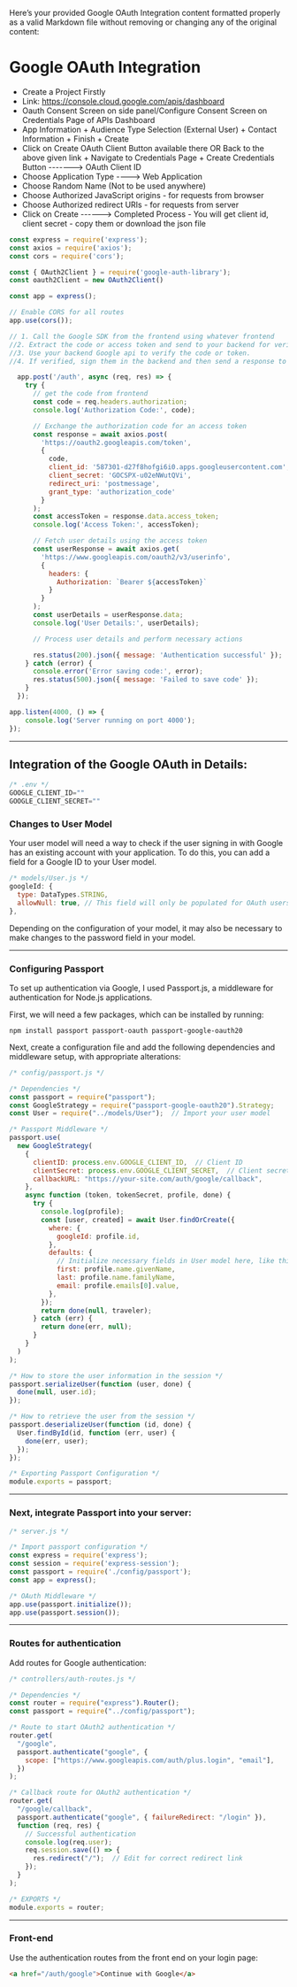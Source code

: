 Here’s your provided Google OAuth Integration content formatted properly as a valid Markdown file without removing or changing any of the original content:

# Google OAuth Integration

- Create a Project Firstly  
- Link: https://console.cloud.google.com/apis/dashboard  
- Oauth Consent Screen on side panel/Configure Consent Screen on Credentials Page of APIs Dashboard  
- App Information + Audience Type Selection (External User) + Contact Information + Finish + Create  
- Click on Create OAuth Client Button available there OR Back to the above given link + Navigate to Credentials Page + Create Credentials Button -------> OAuth Client ID 
-  Choose Application Type ----> Web Application 
-  Choose Random Name (Not to be used anywhere)
-  Choose Authorized JavaScript origins - for requests from browser
-  Choose Authorized redirect URIs - for requests from server 
-  Click on Create ------> Completed Process - You will get client id, client secret - copy them or download the json file

```js
const express = require('express');
const axios = require('axios');
const cors = require('cors');

const { OAuth2Client } = require('google-auth-library');
const oauth2Client = new OAuth2Client()

const app = express();

// Enable CORS for all routes
app.use(cors());

// 1. Call the Google SDK from the frontend using whatever frontend
//2. Extract the code or access token and send to your backend for verification.
//3. Use your backend Google api to verify the code or token.
//4. If verified, sign them in the backend and then send a response to frontend

  app.post('/auth', async (req, res) => {
    try {
      // get the code from frontend
      const code = req.headers.authorization;
      console.log('Authorization Code:', code);

      // Exchange the authorization code for an access token
      const response = await axios.post(
        'https://oauth2.googleapis.com/token',
        {
          code,
          client_id: '587301-d27f8hofgi6i0.apps.googleusercontent.com',
          client_secret: 'GOCSPX-u02eNWutQVi',
          redirect_uri: 'postmessage',
          grant_type: 'authorization_code'
        }
      );
      const accessToken = response.data.access_token;
      console.log('Access Token:', accessToken);

      // Fetch user details using the access token
      const userResponse = await axios.get(
        'https://www.googleapis.com/oauth2/v3/userinfo',
        {
          headers: {
            Authorization: `Bearer ${accessToken}`
          }
        }
      );
      const userDetails = userResponse.data;
      console.log('User Details:', userDetails);

      // Process user details and perform necessary actions

      res.status(200).json({ message: 'Authentication successful' });
    } catch (error) {
      console.error('Error saving code:', error);
      res.status(500).json({ message: 'Failed to save code' });
    }
  });

app.listen(4000, () => {
    console.log('Server running on port 4000');
});
```

---

## Integration of the Google OAuth in Details:

```js
/* .env */
GOOGLE_CLIENT_ID=""
GOOGLE_CLIENT_SECRET=""
```

### Changes to User Model  
Your user model will need a way to check if the user signing in with Google has an existing account with your application. To do this, you can add a field for a Google ID to your User model.

```js
/* models/User.js */
googleId: {
  type: DataTypes.STRING,
  allowNull: true, // This field will only be populated for OAuth users
},
```

Depending on the configuration of your model, it may also be necessary to make changes to the password field in your model.

---

### Configuring Passport  
To set up authentication via Google, I used Passport.js, a middleware for authentication for Node.js applications.

First, we will need a few packages, which can be installed by running:

```
npm install passport passport-oauth passport-google-oauth20
```

Next, create a configuration file and add the following dependencies and middleware setup, with appropriate alterations:

```js
/* config/passport.js */

/* Dependencies */
const passport = require("passport");
const GoogleStrategy = require("passport-google-oauth20").Strategy;
const User = require("../models/User");  // Import your user model

/* Passport Middleware */
passport.use(
  new GoogleStrategy(
    {
      clientID: process.env.GOOGLE_CLIENT_ID,  // Client ID
      clientSecret: process.env.GOOGLE_CLIENT_SECRET,  // Client secret
      callbackURL: "https://your-site.com/auth/google/callback",
    },
    async function (token, tokenSecret, profile, done) {
      try {
        console.log(profile);
        const [user, created] = await User.findOrCreate({
          where: {
            googleId: profile.id,
          },
          defaults: {
            // Initialize necessary fields in User model here, like this:
            first: profile.name.givenName,
            last: profile.name.familyName,
            email: profile.emails[0].value,
          },
        });
        return done(null, traveler);
      } catch (err) {
        return done(err, null);
      }
    }
  )
);

/* How to store the user information in the session */
passport.serializeUser(function (user, done) {
  done(null, user.id);
});

/* How to retrieve the user from the session */
passport.deserializeUser(function (id, done) {
  User.findById(id, function (err, user) {
    done(err, user);
  });
});

/* Exporting Passport Configuration */
module.exports = passport;
```

---

### Next, integrate Passport into your server:

```js
/* server.js */

/* Import passport configuration */
const express = require('express');
const session = require('express-session');
const passport = require('./config/passport');
const app = express();

/* OAuth Middleware */
app.use(passport.initialize());
app.use(passport.session());
```

---

### Routes for authentication  
Add routes for Google authentication:

```js
/* controllers/auth-routes.js */

/* Dependencies */
const router = require("express").Router();
const passport = require("../config/passport");

/* Route to start OAuth2 authentication */
router.get(
  "/google",
  passport.authenticate("google", {
    scope: ["https://www.googleapis.com/auth/plus.login", "email"],
  })
);

/* Callback route for OAuth2 authentication */
router.get(
  "/google/callback",
  passport.authenticate("google", { failureRedirect: "/login" }),
  function (req, res) {
    // Successful authentication
    console.log(req.user);
    req.session.save(() => {
      res.redirect("/");  // Edit for correct redirect link
    });
  }
);

/* EXPORTS */
module.exports = router;
```

---

### Front-end

Use the authentication routes from the front end on your login page:

```html
<a href="/auth/google">Continue with Google</a>
```
```